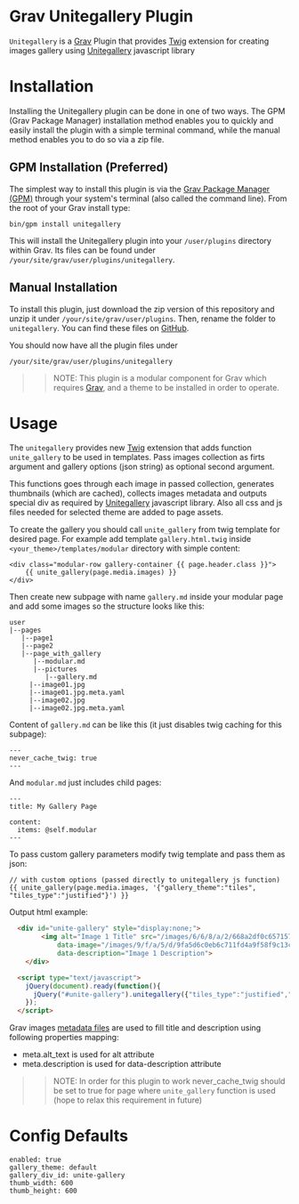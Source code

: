 # Grav Unitegallery Plugin

`Unitegallery` is a [Grav](http://github.com/getgrav/grav) Plugin that provides
[Twig](http://github.com/twigphp/Twig) extension for creating images gallery using [Unitegallery](http://unitegallery.net)
javascript library

# Installation

Installing the Unitegallery plugin can be done in one of two ways. The GPM (Grav Package Manager) installation method enables you to quickly and easily install the plugin with a simple terminal command, while the manual method enables you to do so via a zip file.

## GPM Installation (Preferred)

The simplest way to install this plugin is via the [Grav Package Manager (GPM)](http://learn.getgrav.org/advanced/grav-gpm) through your system's terminal (also called the command line).  From the root of your Grav install type:

    bin/gpm install unitegallery

This will install the Unitegallery plugin into your `/user/plugins` directory within Grav. Its files can be found under `/your/site/grav/user/plugins/unitegallery`.

## Manual Installation

To install this plugin, just download the zip version of this repository and unzip it under `/your/site/grav/user/plugins`. Then, rename the folder to `unitegallery`.
You can find these files on [GitHub](https://github.com/getgrav/grav-plugin-unitegallery).

You should now have all the plugin files under

    /your/site/grav/user/plugins/unitegallery

>> NOTE: This plugin is a modular component for Grav which requires [Grav](http://github.com/getgrav/grav), and a theme to be installed in order to operate.

# Usage

The `unitegallery` provides new [Twig](http://github.com/twigphp/Twig) extension that adds function `unite_gallery`
to be used in templates. Pass images collection as firts argument and gallery
options (json string) as optional second argument.

This functions goes through each image in passed collection, generates thumbnails (which are cached),
collects images metadata and outputs special div as required by [Unitegallery](http://unitegallery.net)
javascript library. Also all css and js files needed for selected theme are added to page assets.

To create the gallery you should call `unite_gallery` from twig template for desired page.
For example add template `gallery.html.twig` inside `<your_theme>/templates/modular` directory with simple content:
```
<div class="modular-row gallery-container {{ page.header.class }}">
	{{ unite_gallery(page.media.images) }}
</div>
```

Then create new subpage with name `gallery.md` inside your modular page and add some images so the structure looks like this:
```
user
|--pages
   |--page1
   |--page2
   |--page_with_gallery
      |--modular.md
      |--pictures
         |--gallery.md
	 |--image01.jpg
	 |--image01.jpg.meta.yaml
	 |--image02.jpg
	 |--image02.jpg.meta.yaml
```

Content of `gallery.md` can be like this (it just disables twig caching for this subpage):
```
---
never_cache_twig: true
---
```

And `modular.md` just includes child pages:
```
---
title: My Gallery Page

content:
  items: @self.modular
---
```

To pass custom gallery parameters modify twig template and pass them as json:
```
// with custom options (passed directly to unitegallery js function)
{{ unite_gallery(page.media.images, '{"gallery_theme":"tiles", "tiles_type":"justified"}') }}
```

Output html example:

```html
  <div id="unite-gallery" style="display:none;">
		<img alt="Image 1 Title" src="/images/6/6/8/a/2/668a2df0c6571575ae7dd9216234864a4f7c4bc0.jpg"
			data-image="/images/9/f/a/5/d/9fa5d6c0eb6c711fd4a9f58f9c13c3f191b66cb4.jpg"
			data-description="Image 1 Description">
	</div>

  <script type="text/javascript">
    jQuery(document).ready(function(){
      jQuery("#unite-gallery").unitegallery({"tiles_type":"justified","gallery_theme":"tiles"});
    });
  </script>
```

Grav images [metadata files](https://learn.getgrav.org/content/media#metafiles) are used to fill title and description using following properties mapping:
* meta.alt_text is used for alt attribute
* meta.description is used for data-description attribute

>> NOTE: In order for this plugin to work never_cache_twig should be set to true for page where `unite_gallery` function is used (hope to relax this requirement in future)

# Config Defaults

```
enabled: true
gallery_theme: default
gallery_div_id: unite-gallery
thumb_width: 600
thumb_height: 600
```

